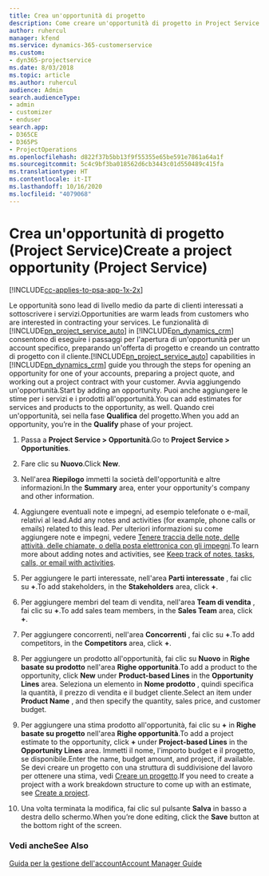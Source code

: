 ```yaml
---
title: Crea un'opportunità di progetto
description: Come creare un'opportunità di progetto in Project Service
author: ruhercul
manager: kfend
ms.service: dynamics-365-customerservice
ms.custom:
- dyn365-projectservice
ms.date: 8/03/2018
ms.topic: article
ms.author: ruhercul
audience: Admin
search.audienceType:
- admin
- customizer
- enduser
search.app:
- D365CE
- D365PS
- ProjectOperations
ms.openlocfilehash: d822f37b5bb13f9f55355e65be591e7861a64a1f
ms.sourcegitcommit: 5c4c9bf3ba018562d6cb3443c01d550489c415fa
ms.translationtype: HT
ms.contentlocale: it-IT
ms.lasthandoff: 10/16/2020
ms.locfileid: "4079068"
---
```

# <a name="create-a-project-opportunity-project-service"></a><span data-ttu-id="c96f4-103">Crea un'opportunità di progetto (Project Service)</span><span class="sxs-lookup"><span data-stu-id="c96f4-103">Create a project opportunity (Project Service)</span></span>

[!INCLUDE[cc-applies-to-psa-app-1x-2x](../includes/cc-applies-to-psa-app-1x-2x.md)]

<span data-ttu-id="c96f4-104">Le opportunità sono lead di livello medio da parte di clienti interessati a sottoscrivere i servizi.</span><span class="sxs-lookup"><span data-stu-id="c96f4-104">Opportunities are warm leads from customers who are interested in contracting your services.</span></span> <span data-ttu-id="c96f4-105">Le funzionalità di [!INCLUDE[pn_project_service_auto](../includes/pn-project-service-auto.md)] in [!INCLUDE[pn_dynamics_crm](../includes/pn-dynamics-crm.md)] consentono di eseguire i passaggi per l'apertura di un'opportunità per un account specifico, preparando un'offerta di progetto e creando un contratto di progetto con il cliente.</span><span class="sxs-lookup"><span data-stu-id="c96f4-105">[!INCLUDE[pn_project_service_auto](../includes/pn-project-service-auto.md)] capabilities in [!INCLUDE[pn_dynamics_crm](../includes/pn-dynamics-crm.md)] guide you through the steps for opening an opportunity for one of your accounts, preparing a project quote, and working out a project contract with your customer.</span></span> <span data-ttu-id="c96f4-106">Avvia aggiungendo un'opportunità.</span><span class="sxs-lookup"><span data-stu-id="c96f4-106">Start by adding an opportunity.</span></span> <span data-ttu-id="c96f4-107">Puoi anche aggiungere le stime per i servizi e i prodotti all'opportunità.</span><span class="sxs-lookup"><span data-stu-id="c96f4-107">You can add estimates for services and products to the opportunity, as well.</span></span> <span data-ttu-id="c96f4-108">Quando crei un'opportunità, sei nella fase **Qualifica** del progetto.</span><span class="sxs-lookup"><span data-stu-id="c96f4-108">When you add an opportunity, you’re in the **Qualify** phase of your project.</span></span>  
  
1.  <span data-ttu-id="c96f4-109">Passa a **Project Service > Opportunità**.</span><span class="sxs-lookup"><span data-stu-id="c96f4-109">Go to **Project Service > Opportunities**.</span></span>  
  
2.  <span data-ttu-id="c96f4-110">Fare clic su **Nuovo**.</span><span class="sxs-lookup"><span data-stu-id="c96f4-110">Click **New**.</span></span>  
  
3.  <span data-ttu-id="c96f4-111">Nell'area **Riepilogo** immetti la società dell'opportunità e altre informazioni.</span><span class="sxs-lookup"><span data-stu-id="c96f4-111">In the **Summary** area, enter your opportunity's company and other information.</span></span>  
  
4.  <span data-ttu-id="c96f4-112">Aggiungere eventuali note e impegni, ad esempio telefonate o e-mail, relativi al lead.</span><span class="sxs-lookup"><span data-stu-id="c96f4-112">Add any notes and activities (for example, phone calls or emails) related to this lead.</span></span> <span data-ttu-id="c96f4-113">Per ulteriori informazioni su come aggiungere note e impegni, vedere [Tenere traccia delle note, delle attività, delle chiamate, o della posta elettronica con gli impegni](https://docs.microsoft.com/dynamics365/customerengagement/on-premises/basics/work-with-activities).</span><span class="sxs-lookup"><span data-stu-id="c96f4-113">To learn more about adding notes and activities, see [Keep track of notes, tasks, calls, or email with activities](https://docs.microsoft.com/dynamics365/customerengagement/on-premises/basics/work-with-activities).</span></span>  
  
5.  <span data-ttu-id="c96f4-114">Per aggiungere le parti interessate, nell'area **Parti interessate** , fai clic su **+**.</span><span class="sxs-lookup"><span data-stu-id="c96f4-114">To add stakeholders, in the **Stakeholders** area, click **+**.</span></span>  
  
6.  <span data-ttu-id="c96f4-115">Per aggiungere membri del team di vendita, nell'area **Team di vendita** , fai clic su **+**.</span><span class="sxs-lookup"><span data-stu-id="c96f4-115">To add sales team members, in the **Sales Team** area, click **+**.</span></span>  
  
7.  <span data-ttu-id="c96f4-116">Per aggiungere concorrenti, nell'area **Concorrenti** , fai clic su **+**.</span><span class="sxs-lookup"><span data-stu-id="c96f4-116">To add competitors, in the **Competitors** area, click **+**.</span></span>  
  
8.  <span data-ttu-id="c96f4-117">Per aggiungere un prodotto all'opportunità, fai clic su **Nuovo** in **Righe basate su prodotto** nell'area **Righe opportunità**.</span><span class="sxs-lookup"><span data-stu-id="c96f4-117">To add a product to the opportunity, click **New** under **Product-based Lines** in the **Opportunity Lines** area.</span></span> <span data-ttu-id="c96f4-118">Seleziona un elemento in **Nome prodotto** , quindi specifica la quantità, il prezzo di vendita e il budget cliente.</span><span class="sxs-lookup"><span data-stu-id="c96f4-118">Select an item under **Product Name** , and then specify the quantity, sales price, and customer budget.</span></span>  
  
9. <span data-ttu-id="c96f4-119">Per aggiungere una stima prodotto all'opportunità, fai clic su **+** in **Righe basate su progetto** nell'area **Righe opportunità**.</span><span class="sxs-lookup"><span data-stu-id="c96f4-119">To add a project estimate to the opportunity, click **+** under **Project-based Lines** in the **Opportunity Lines** area.</span></span> <span data-ttu-id="c96f4-120">Immetti il nome, l'importo budget e il progetto, se disponibile.</span><span class="sxs-lookup"><span data-stu-id="c96f4-120">Enter the name, budget amount, and project, if available.</span></span> <span data-ttu-id="c96f4-121">Se devi creare un progetto con una struttura di suddivisione del lavoro per ottenere una stima, vedi [Creare un progetto](../psa/create-project.md).</span><span class="sxs-lookup"><span data-stu-id="c96f4-121">If you need to create a project with a work breakdown structure to come up with an estimate, see [Create a project](../psa/create-project.md).</span></span>  
  
10. <span data-ttu-id="c96f4-122">Una volta terminata la modifica, fai clic sul pulsante **Salva** in basso a destra dello schermo.</span><span class="sxs-lookup"><span data-stu-id="c96f4-122">When you’re done editing, click the **Save** button at the bottom right of the screen.</span></span>  
  
### <a name="see-also"></a><span data-ttu-id="c96f4-123">Vedi anche</span><span class="sxs-lookup"><span data-stu-id="c96f4-123">See Also</span></span>  
 [<span data-ttu-id="c96f4-124">Guida per la gestione dell'account</span><span class="sxs-lookup"><span data-stu-id="c96f4-124">Account Manager Guide</span></span>](../psa/account-manager-guide.md)
